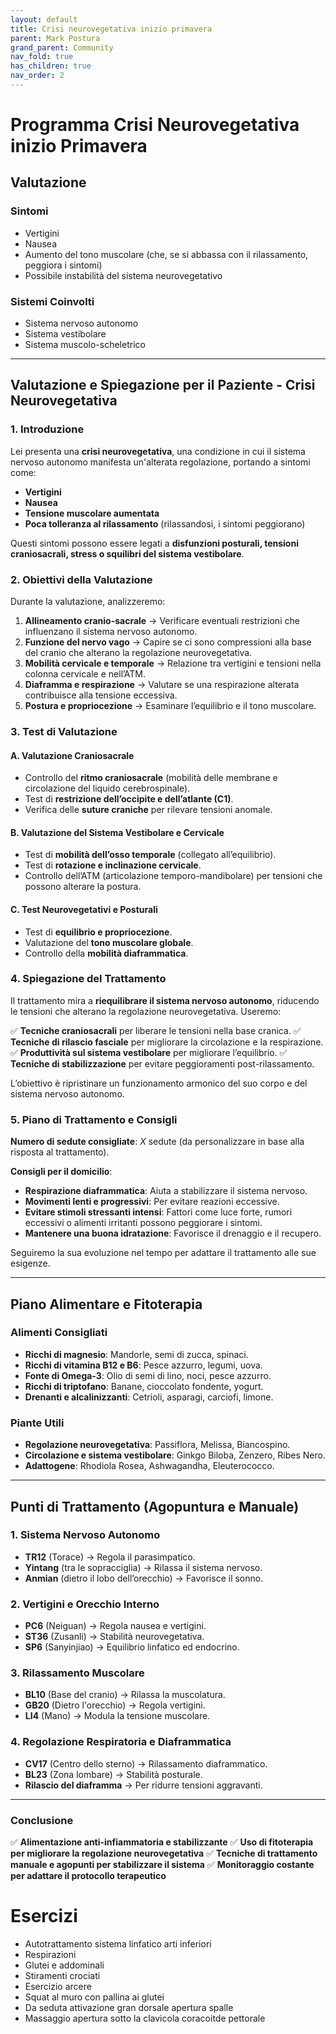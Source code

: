 ```yaml
---
layout: default
title: Crisi neurovegetativa inizio primavera
parent: Mark Postura
grand_parent: Community
nav_fold: true
has_children: true
nav_order: 2
---
```


# Programma Crisi Neurovegetativa inizio Primavera

## Valutazione
### Sintomi
- Vertigini
- Nausea
- Aumento del tono muscolare (che, se si abbassa con il rilassamento, peggiora i sintomi)
- Possibile instabilità del sistema neurovegetativo

### Sistemi Coinvolti
- Sistema nervoso autonomo
- Sistema vestibolare
- Sistema muscolo-scheletrico

---

## **Valutazione e Spiegazione per il Paziente - Crisi Neurovegetativa**

### **1. Introduzione**
Lei presenta una **crisi neurovegetativa**, una condizione in cui il sistema nervoso autonomo manifesta un'alterata regolazione, portando a sintomi come:

- **Vertigini**
- **Nausea**
- **Tensione muscolare aumentata**
- **Poca tolleranza al rilassamento** (rilassandosi, i sintomi peggiorano)

Questi sintomi possono essere legati a **disfunzioni posturali, tensioni craniosacrali, stress o squilibri del sistema vestibolare**.

### **2. Obiettivi della Valutazione**
Durante la valutazione, analizzeremo:

1. **Allineamento cranio-sacrale** → Verificare eventuali restrizioni che influenzano il sistema nervoso autonomo.
2. **Funzione del nervo vago** → Capire se ci sono compressioni alla base del cranio che alterano la regolazione neurovegetativa.
3. **Mobilità cervicale e temporale** → Relazione tra vertigini e tensioni nella colonna cervicale e nell’ATM.
4. **Diaframma e respirazione** → Valutare se una respirazione alterata contribuisce alla tensione eccessiva.
5. **Postura e propriocezione** → Esaminare l’equilibrio e il tono muscolare.

### **3. Test di Valutazione**
#### **A. Valutazione Craniosacrale**
- Controllo del **ritmo craniosacrale** (mobilità delle membrane e circolazione del liquido cerebrospinale).
- Test di **restrizione dell’occipite e dell’atlante (C1)**.
- Verifica delle **suture craniche** per rilevare tensioni anomale.

#### **B. Valutazione del Sistema Vestibolare e Cervicale**
- Test di **mobilità dell’osso temporale** (collegato all’equilibrio).
- Test di **rotazione e inclinazione cervicale**.
- Controllo dell’ATM (articolazione temporo-mandibolare) per tensioni che possono alterare la postura.

#### **C. Test Neurovegetativi e Posturali**
- Test di **equilibrio e propriocezione**.
- Valutazione del **tono muscolare globale**.
- Controllo della **mobilità diaframmatica**.

### **4. Spiegazione del Trattamento**
Il trattamento mira a **riequilibrare il sistema nervoso autonomo**, riducendo le tensioni che alterano la regolazione neurovegetativa. Useremo:

✅ **Tecniche craniosacrali** per liberare le tensioni nella base cranica.
✅ **Tecniche di rilascio fasciale** per migliorare la circolazione e la respirazione.
✅ **Produttività sul sistema vestibolare** per migliorare l’equilibrio.
✅ **Tecniche di stabilizzazione** per evitare peggioramenti post-rilassamento.

L’obiettivo è ripristinare un funzionamento armonico del suo corpo e del sistema nervoso autonomo.

### **5. Piano di Trattamento e Consigli**
**Numero di sedute consigliate**: _X_ sedute (da personalizzare in base alla risposta al trattamento).

**Consigli per il domicilio**:
- **Respirazione diaframmatica**: Aiuta a stabilizzare il sistema nervoso.
- **Movimenti lenti e progressivi**: Per evitare reazioni eccessive.
- **Evitare stimoli stressanti intensi**: Fattori come luce forte, rumori eccessivi o alimenti irritanti possono peggiorare i sintomi.
- **Mantenere una buona idratazione**: Favorisce il drenaggio e il recupero.

Seguiremo la sua evoluzione nel tempo per adattare il trattamento alle sue esigenze.

---

## **Piano Alimentare e Fitoterapia**

### **Alimenti Consigliati**
- **Ricchi di magnesio**: Mandorle, semi di zucca, spinaci.
- **Ricchi di vitamina B12 e B6**: Pesce azzurro, legumi, uova.
- **Fonte di Omega-3**: Olio di semi di lino, noci, pesce azzurro.
- **Ricchi di triptofano**: Banane, cioccolato fondente, yogurt.
- **Drenanti e alcalinizzanti**: Cetrioli, asparagi, carciofi, limone.

### **Piante Utili**
- **Regolazione neurovegetativa**: Passiflora, Melissa, Biancospino.
- **Circolazione e sistema vestibolare**: Ginkgo Biloba, Zenzero, Ribes Nero.
- **Adattogene**: Rhodiola Rosea, Ashwagandha, Eleuterococco.

---

## **Punti di Trattamento (Agopuntura e Manuale)**

### **1. Sistema Nervoso Autonomo**
- **TR12** (Torace) → Regola il parasimpatico.
- **Yintang** (tra le sopracciglia) → Rilassa il sistema nervoso.
- **Anmian** (dietro il lobo dell’orecchio) → Favorisce il sonno.

### **2. Vertigini e Orecchio Interno**
- **PC6** (Neiguan) → Regola nausea e vertigini.
- **ST36** (Zusanli) → Stabilità neurovegetativa.
- **SP6** (Sanyinjiao) → Equilibrio linfatico ed endocrino.

### **3. Rilassamento Muscolare**
- **BL10** (Base del cranio) → Rilassa la muscolatura.
- **GB20** (Dietro l'orecchio) → Regola vertigini.
- **LI4** (Mano) → Modula la tensione muscolare.

### **4. Regolazione Respiratoria e Diaframmatica**
- **CV17** (Centro dello sterno) → Rilassamento diaframmatico.
- **BL23** (Zona lombare) → Stabilità posturale.
- **Rilascio del diaframma** → Per ridurre tensioni aggravanti.

---

### **Conclusione**
✅ **Alimentazione anti-infiammatoria e stabilizzante**
✅ **Uso di fitoterapia per migliorare la regolazione neurovegetativa**
✅ **Tecniche di trattamento manuale e agopunti per stabilizzare il sistema**
✅ **Monitoraggio costante per adattare il protocollo terapeutico**


# Esercizi 
- Autotrattamento sistema linfatico arti inferiori
- Respirazioni
- Glutei e addominali
- Stiramenti crociati 
- Esercizio arcere
- Squat al muro con pallina ai glutei
- Da seduta attivazione gran dorsale apertura spalle
- Massaggio apertura sotto la clavicola coracoitde pettorale